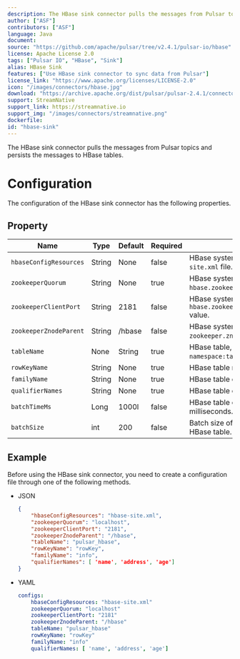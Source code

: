 ```yaml
---
description: The HBase sink connector pulls the messages from Pulsar topics and persists the messages to HBase tables
author: ["ASF"]
contributors: ["ASF"]
language: Java
document: 
source: "https://github.com/apache/pulsar/tree/v2.4.1/pulsar-io/hbase"
license: Apache License 2.0
tags: ["Pulsar IO", "HBase", "Sink"]
alias: HBase Sink
features: ["Use HBase sink connector to sync data from Pulsar"]
license_link: "https://www.apache.org/licenses/LICENSE-2.0"
icon: "/images/connectors/hbase.jpg"
download: "https://archive.apache.org/dist/pulsar/pulsar-2.4.1/connectors/pulsar-io-hbase-2.4.1.nar"
support: StreamNative
support_link: https://streamnative.io
support_img: "/images/connectors/streamnative.png"
dockerfile: 
id: "hbase-sink"
---
```


The HBase sink connector pulls the messages from Pulsar topics and persists the messages to HBase tables.

# Configuration

The configuration of the HBase sink connector has the following properties.

## Property

| Name | Type|Default | Required | Description |
|------|---------|----------|-------------|---
| `hbaseConfigResources` | String|None | false | HBase system configuration `hbase-site.xml` file. |
| `zookeeperQuorum` | String|None | true | HBase system configuration about `hbase.zookeeper.quorum` value. |
| `zookeeperClientPort` | String|2181 | false | HBase system configuration about `hbase.zookeeper.property.clientPort` value. |
| `zookeeperZnodeParent` | String|/hbase | false | HBase system configuration about `zookeeper.znode.parent` value. |
| `tableName` | None |String | true | HBase table, the value is `namespace:tableName`. |
| `rowKeyName` | String|None | true | HBase table rowkey name. |
| `familyName` | String|None | true | HBase table column family name. |
| `qualifierNames` |String| None | true | HBase table column qualifier names. |
| `batchTimeMs` | Long|1000l| false | HBase table operation timeout in milliseconds. |
| `batchSize` | int|200| false | Batch size of updates made to the HBase table. |

## Example

Before using the HBase sink connector, you need to create a configuration file through one of the following methods.

* JSON 

    ```json
    {
        "hbaseConfigResources": "hbase-site.xml",
        "zookeeperQuorum": "localhost",
        "zookeeperClientPort": "2181",
        "zookeeperZnodeParent": "/hbase",
        "tableName": "pulsar_hbase",
        "rowKeyName": "rowKey",
        "familyName": "info",
        "qualifierNames": [ 'name', 'address', 'age']
    }
    ```


* YAML

    ```yaml
    configs:
        hbaseConfigResources: "hbase-site.xml"
        zookeeperQuorum: "localhost"
        zookeeperClientPort: "2181"
        zookeeperZnodeParent: "/hbase"
        tableName: "pulsar_hbase"
        rowKeyName: "rowKey"
        familyName: "info"
        qualifierNames: [ 'name', 'address', 'age']
    ```

    